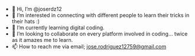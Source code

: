 - 👋 Hi, I’m @joserdz12
- 👀 I’m interested in connecting with different people to learn their tricks in their hats :)
- 🌱 I’m currently learning digital coding.
- 💞️ I’m looking to collaborate on every platform involved in coding... twice as it amazes me to learn.
- 📫 How to reach me via email; jose.rodriguez12759@gmail.com

<!---
joserdz12/joserdz12 is a ✨ special ✨ repository because its `README.md` (this file) appears on your GitHub profile.
You can click the Preview link to take a look at your changes.
--->
